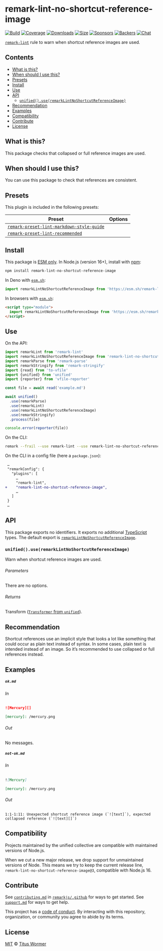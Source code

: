 <!--This file is generated-->

# remark-lint-no-shortcut-reference-image

[![Build][badge-build-image]][badge-build-url]
[![Coverage][badge-coverage-image]][badge-coverage-url]
[![Downloads][badge-downloads-image]][badge-downloads-url]
[![Size][badge-size-image]][badge-size-url]
[![Sponsors][badge-funding-sponsors-image]][badge-funding-url]
[![Backers][badge-funding-backers-image]][badge-funding-url]
[![Chat][badge-chat-image]][badge-chat-url]

[`remark-lint`][github-remark-lint] rule to warn when shortcut reference images are used.

## Contents

* [What is this?](#what-is-this)
* [When should I use this?](#when-should-i-use-this)
* [Presets](#presets)
* [Install](#install)
* [Use](#use)
* [API](#api)
  * [`unified().use(remarkLintNoShortcutReferenceImage)`](#unifieduseremarklintnoshortcutreferenceimage)
* [Recommendation](#recommendation)
* [Examples](#examples)
* [Compatibility](#compatibility)
* [Contribute](#contribute)
* [License](#license)

## What is this?

This package checks that collapsed or full reference images are used.

## When should I use this?

You can use this package to check that references are consistent.

## Presets

This plugin is included in the following presets:

| Preset | Options |
| - | - |
| [`remark-preset-lint-markdown-style-guide`](https://github.com/remarkjs/remark-lint/tree/main/packages/remark-preset-lint-markdown-style-guide) | |
| [`remark-preset-lint-recommended`](https://github.com/remarkjs/remark-lint/tree/main/packages/remark-preset-lint-recommended) | |

## Install

This package is [ESM only][github-gist-esm].
In Node.js (version 16+),
install with [npm][npm-install]:

```sh
npm install remark-lint-no-shortcut-reference-image
```

In Deno with [`esm.sh`][esm-sh]:

```js
import remarkLintNoShortcutReferenceImage from 'https://esm.sh/remark-lint-no-shortcut-reference-image@3'
```

In browsers with [`esm.sh`][esm-sh]:

```html
<script type="module">
  import remarkLintNoShortcutReferenceImage from 'https://esm.sh/remark-lint-no-shortcut-reference-image@3?bundle'
</script>
```

## Use

On the API:

```js
import remarkLint from 'remark-lint'
import remarkLintNoShortcutReferenceImage from 'remark-lint-no-shortcut-reference-image'
import remarkParse from 'remark-parse'
import remarkStringify from 'remark-stringify'
import {read} from 'to-vfile'
import {unified} from 'unified'
import {reporter} from 'vfile-reporter'

const file = await read('example.md')

await unified()
  .use(remarkParse)
  .use(remarkLint)
  .use(remarkLintNoShortcutReferenceImage)
  .use(remarkStringify)
  .process(file)

console.error(reporter(file))
```

On the CLI:

```sh
remark --frail --use remark-lint --use remark-lint-no-shortcut-reference-image .
```

On the CLI in a config file (here a `package.json`):

```diff
 …
 "remarkConfig": {
   "plugins": [
     …
     "remark-lint",
+    "remark-lint-no-shortcut-reference-image",
     …
   ]
 }
 …
```

## API

This package exports no identifiers.
It exports no additional [TypeScript][typescript] types.
The default export is
[`remarkLintNoShortcutReferenceImage`][api-remark-lint-no-shortcut-reference-image].

### `unified().use(remarkLintNoShortcutReferenceImage)`

Warn when shortcut reference images are used.

###### Parameters

There are no options.

###### Returns

Transform ([`Transformer` from `unified`][github-unified-transformer]).

## Recommendation

Shortcut references use an implicit style that looks a lot like something
that could occur as plain text instead of syntax.
In some cases,
plain text is intended instead of an image.
So it’s recommended to use collapsed or full references instead.

## Examples

##### `ok.md`

###### In

```markdown
![Mercury][]

[mercury]: /mercury.png
```

###### Out

No messages.

##### `not-ok.md`

###### In

```markdown
![Mercury]

[mercury]: /mercury.png
```

###### Out

```text
1:1-1:11: Unexpected shortcut reference image (`![text]`), expected collapsed reference (`![text][]`)
```

## Compatibility

Projects maintained by the unified collective are compatible with maintained
versions of Node.js.

When we cut a new major release, we drop support for unmaintained versions of
Node.
This means we try to keep the current release line,
`remark-lint-no-shortcut-reference-image@3`,
compatible with Node.js 16.

## Contribute

See [`contributing.md`][github-dotfiles-contributing] in [`remarkjs/.github`][github-dotfiles-health] for ways
to get started.
See [`support.md`][github-dotfiles-support] for ways to get help.

This project has a [code of conduct][github-dotfiles-coc].
By interacting with this repository, organization, or community you agree to
abide by its terms.

## License

[MIT][file-license] © [Titus Wormer][author]

[api-remark-lint-no-shortcut-reference-image]: #unifieduseremarklintnoshortcutreferenceimage

[author]: https://wooorm.com

[badge-build-image]: https://github.com/remarkjs/remark-lint/workflows/main/badge.svg

[badge-build-url]: https://github.com/remarkjs/remark-lint/actions

[badge-chat-image]: https://img.shields.io/badge/chat-discussions-success.svg

[badge-chat-url]: https://github.com/remarkjs/remark/discussions

[badge-coverage-image]: https://img.shields.io/codecov/c/github/remarkjs/remark-lint.svg

[badge-coverage-url]: https://codecov.io/github/remarkjs/remark-lint

[badge-downloads-image]: https://img.shields.io/npm/dm/remark-lint-no-shortcut-reference-image.svg

[badge-downloads-url]: https://www.npmjs.com/package/remark-lint-no-shortcut-reference-image

[badge-funding-backers-image]: https://opencollective.com/unified/backers/badge.svg

[badge-funding-sponsors-image]: https://opencollective.com/unified/sponsors/badge.svg

[badge-funding-url]: https://opencollective.com/unified

[badge-size-image]: https://img.shields.io/bundlejs/size/remark-lint-no-shortcut-reference-image

[badge-size-url]: https://bundlejs.com/?q=remark-lint-no-shortcut-reference-image

[esm-sh]: https://esm.sh

[file-license]: https://github.com/remarkjs/remark-lint/blob/main/license

[github-dotfiles-coc]: https://github.com/remarkjs/.github/blob/main/code-of-conduct.md

[github-dotfiles-contributing]: https://github.com/remarkjs/.github/blob/main/contributing.md

[github-dotfiles-health]: https://github.com/remarkjs/.github

[github-dotfiles-support]: https://github.com/remarkjs/.github/blob/main/support.md

[github-gist-esm]: https://gist.github.com/sindresorhus/a39789f98801d908bbc7ff3ecc99d99c

[github-remark-lint]: https://github.com/remarkjs/remark-lint

[github-unified-transformer]: https://github.com/unifiedjs/unified#transformer

[npm-install]: https://docs.npmjs.com/cli/install

[typescript]: https://www.typescriptlang.org
